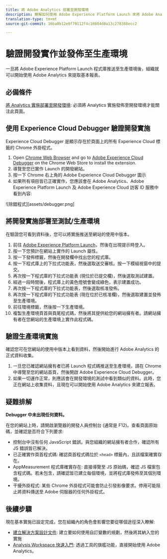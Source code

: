 ```yaml
---
title: 將 Adobe Analytics 部署至開發環境
description: 瞭解如何使用 Adobe Experience Platform Launch 來將 Adobe Analytics 部署至開發環境。
translation-type: tm+mt
source-git-commit: 16ba0b12e0f70112f4c10804d0a13c278388ecc2

---
```



# 驗證開發實作並發佈至生產環境

一旦將 Adobe Experience Platform Launch 程式庫推送至生產環境後，組織就可以開始使用 Adobe Analytics 來提取基本報表。

## 必備條件

[將 Analytics 實施部署至開發環境](deploy-dev.md): 必須將 Analytics 實施發佈至開發環境才能關注此頁面。

## 使用 Experience Cloud Debugger 驗證開發實施

Experience Cloud Debugger 是顯示存在於頁面上的所有 Experience Cloud 標籤的 Chrome 外掛程式。

1. Open [Chrome Web Browser](https://www.google.com/chrome/) and go to [Adobe Experience Cloud Debugger](https://chrome.google.com/webstore/detail/adobe-experience-cloud-de/ocdmogmohccmeicdhlhhgepeaijenapj) on the Chrome Web Store to install the extension.
2. 導覽至您已實作 Launch 的開發網站。
3. 按一下 Chrome 右上角的 Adobe Experience Cloud Debugger 圖示
4. 如果所有項目皆已正確實作，您應該會在 Adobe Analytics、Adobe Experience Platform Launch 及 Adobe Experience Cloud 訪客 ID 服務中看到內容:

![除錯程式][assets/debugger.png]

## 將開發實施部署至測試/生產環境

在驗證您可看到資料後，您可以將實施推送至網站的使用中版本。

1. 前往 [Adobe Experience Platform Launch](https://launch.adobe.com)，然後在出現提示時登入。
2. 按一下您預計在網站上實作的 Launch 屬性。
3. 按一下發佈標籤，然後在開發欄中找出您的程式庫。
4. 按一下程式庫上的下拉式功能表，然後選取送交審核。按一下模組視窗中的提交。
5. 再次按一下程式庫的下拉式功能表 (現位於已提交欄)，然後選取測試建置。
6. 經過一段時間後，程式庫上的黃色燈號會變成綠色，表示建置成功。
7. 再次按一下程式庫的下拉式功能表，然後選取核准發佈。
8. 再次按一下程式庫的下拉式功能表 (現在位於已核准欄)，然後選取建置並發佈至生產環境。
9. 前往環境標籤，然後按一下生產環境。
10. 複製生產環境頁首與頁尾程式碼，然後將其提供給您的網站擁有者。請網站擁有者在您網站的生產環境上實作此程式碼。

## 驗證生產環境實施

確認您可在您網站的使用中版本上看到資料，然後開始進行 Adobe Analytics 的正式資料收集。

1. 一旦您已確認網站擁有者已將 Launch 程式碼推送至生產環境，請在 Chrome 中導覽至您的網站首頁，然後開啟 Adobe Experience Cloud Debugger。
2. 如果一切運作正常，則應該會在開發環境的測試中看到類似的資料。此時，您正在網站上收集資料，且現在可以開始使用 Adobe Analytics 來建立報表。

## 疑難排解

**Debugger 中未出現任何資料。**

在您的網站上時，請開啟瀏覽器的開發人員控制台 (通常是 F12)。查看頁面原始碼，並確認是否符合下列要求:

* 控制台中沒有任何 JavaScript 錯誤。與您組織的網站擁有者合作，確認所有 JS 錯誤皆已解決。
* 已正確實作頁首程式碼: 確認頁首程式碼位於 `<head>` 標籤內，且該檔案確實存在。
* AppMeasurement 程式庫確實存在: 直接導覽至 JS 原始碼，確認 JS 檔案包含程式碼。若未包含，請確認皆已建立每個環境，並將程式庫發佈至其個別環境。
* 干擾外掛程式: 某些 Chrome 外掛程式可能會防止引發影像要求。停用可能阻止將資料傳送至 Adobe 伺服器的任何外掛程式。

## 後續步驟

現在基本實施已設定完成，您在組織內的角色會影響您要從哪個途徑深入瞭解:

* [建立解決方案設計文件](../prepare/solution-design.md): 建立要如何使用自訂變數的規劃，然後將其納入您的實施
* [Analysis Workspace 快速入門](/help/analyze/analysis-workspace/home.md): 透過工具的旗艦功能，直接開始使用 Adobe Analytics。
